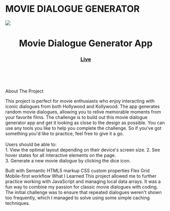 
# MOVIE DIALOGUE GENERATOR

<img src="https://github.com/BALA1403/movie-dailogue-app/main/images/project-preview.png?raw=true"></img>

<h1 align="center">Movie Dialogue Generator App</h1> <div align="center"> <h3> <a href="https://BALA1403.github.io/movie-dailogue-app/" color="white"> Live </a> </h3> </div> <br> <br> <br>

About The Project
<p>This project is perfect for movie enthusiasts who enjoy interacting with iconic dialogues from both Hollywood and Kollywood. The app generates random movie dialogues, allowing you to relive memorable moments from your favorite films. The challenge is to build out this movie dialogue generator app and get it looking as close to the design as possible. You can use any tools you like to help you complete the challenge. So if you've got something you'd like to practice, feel free to give it a go. <br><br>Users should be able to: <br>1. View the optimal layout depending on their device's screen size. 2. See hover states for all interactive elements on the page. <br> 3. Generate a new movie dialogue by clicking the dice icon. <br> 

Built with
Semantic HTML5 markup
CSS custom properties
Flex
Grid
Mobile-first workflow
What I Learned
This project allowed me to further practice working with JavaScript and managing local data arrays. It was a fun way to combine my passion for classic movie dialogues with coding. The initial challenge was to ensure that repeated dialogues weren't shown too frequently, which I managed to solve using some simple caching techniques.


